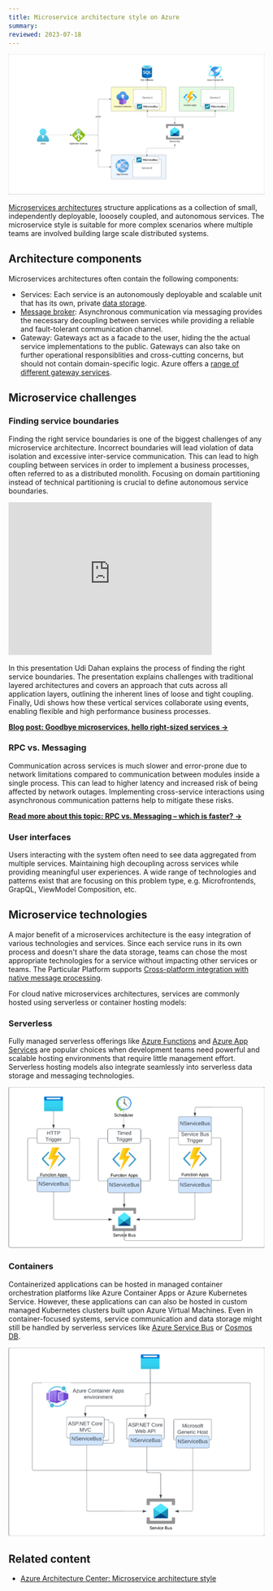 ```yaml
---
title: Microservice architecture style on Azure
summary:
reviewed: 2023-07-18
---
```


![](azure-microservices.png)

[Microservices architectures](https://learn.microsoft.com/en-us/azure/architecture/guide/architecture-styles/microservices) structure applications as a collection of small, independently deployable, looosely coupled, and autonomous services. The microservice style is suitable for more complex scenarios where multiple teams are involved building large scale distributed systems.

## Architecture components

Microservices architectures often contain the following components:

* Services: Each service is an autonomously deployable and scalable unit that has its own, private [data storage](data-stores.md).
* [Message broker](messaging.md): Asynchronous communication via messaging provides the necessary decoupling between services while providing a reliable and fault-tolerant communication channel.
* Gateway: Gateways act as a facade to the user, hiding the the actual service implementations to the public. Gateways can also take on further operational responsiblities and cross-cutting concerns, but should not contain domain-specific logic. Azure offers a [range of different gateway services](https://learn.microsoft.com/en-us/azure/architecture/microservices/design/gateway).

## Microservice challenges

### Finding service boundaries

Finding the right service boundaries is one of the biggest challenges of any microservice architecture. Incorrect boundaries will lead violation of data isolation and excessive inter-service communication. This can lead to high coupling between services in order to implement a business processes, often referred to as a distributed monolith. Focusing on domain partitioning instead of technical partitioning is crucial to define autonomous service boundaries.

<iframe allowfullscreen frameborder="0" height="300" mozallowfullscreen src="https://player.vimeo.com/video/113515335" webkitallowfullscreen width="400"></iframe>

In this presentation Udi Dahan explains the process of finding the right service boundaries. The presentation explains challenges with traditional layered architectures and covers an approach that cuts across all application layers, outlining the inherent lines of loose and tight coupling. Finally, Udi shows how these vertical services collaborate using events, enabling flexible and high performance business processes.

[**Blog post: Goodbye microservices, hello right-sized services →**](https://particular.net/blog/goodbye-microservices-hello-right-sized-services)

###  RPC vs. Messaging

Communication across services is much slower and error-prone due to network limitations compared to communication between modules inside a single process. This can lead to higher latency and increased risk of being affected by network outages. Implementing cross-service interactions using asynchronous communication patterns help to mitigate these risks.

[**Read more about this topic: RPC vs. Messaging – which is faster?  →**](https://particular.net/blog/rpc-vs-messaging-which-is-faster)

### User interfaces

Users interacting with the system often need to see data aggregated from multiple services. Maintaining high decoupling across services while providing meaningful user experiences. A wide range of technologies and patterns exist that are focusing on this problem type, e.g. Microfrontends, GrapQL, ViewModel Composition, etc.

## Microservice technologies

A major benefit of a microservices architecture is the easy integration of various technologies and services. Since each service runs in its own process and doesn't share the data storage, teams can chose the most appropriate technologies for a service without impacting other services or teams. The Particular Platform supports [Cross-platform integration with native message processing](https://particular.net/blog/cross-platform-integration-with-nservicebus-native-message-processing).

For cloud native microservices architectures, services are commonly hosted using serverless or container hosting models:

### Serverless

Fully managed serverless offerings like [Azure Functions](https://azure.microsoft.com/en-us/products/functions) and [Azure App Services](https://azure.microsoft.com/en-us/products/app-service/) are popular choices when development teams need powerful and scalable hosting environments that require little management effort.
Serverless hosting models also integrate seamlessly into serverless data storage and messaging technologies.

![](azure-functions-host.png)


### Containers

Containerized applications can be hosted in managed container orchestration platforms like Azure Container Apps or Azure Kubernetes Service. However, these applications can can also be hosted in custom managed Kubernetes clusters built upon Azure Virtual Machines. Even in container-focused systems, service communication and data storage might still be handled by serverless services like [Azure Service Bus](https://azure.microsoft.com/de-de/products/service-bus) or [Cosmos DB](https://azure.microsoft.com/de-de/products/cosmos-db/).

![](azure-container-host.png)

## Related content

* [Azure Architecture Center: Microservice architecture style](https://learn.microsoft.com/en-us/azure/architecture/guide/architecture-styles/microservices)
